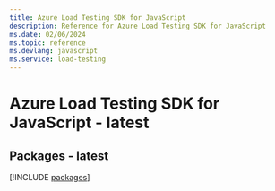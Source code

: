 ```yaml
---
title: Azure Load Testing SDK for JavaScript
description: Reference for Azure Load Testing SDK for JavaScript
ms.date: 02/06/2024
ms.topic: reference
ms.devlang: javascript
ms.service: load-testing
---
```

# Azure Load Testing SDK for JavaScript - latest
## Packages - latest
[!INCLUDE [packages](load-testing-index.md)]